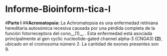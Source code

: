 # Informe-Bioinform-tica-I
#__Parte I__ 
##__Acromatopsia:__ La Achromatopsia es una enfermedad retiniana hereditaria autosómica recesiva causada por una pérdida completa de la función fotorreceptora del cono__(1)__ . Esta enfermedad está asociada principalmente al gen cyclic nucleotide-gated channel alpha-3 (CNGA3) __(2)__, ubicado en el cromosoma número 2. La cantidad de exones presentes son 9.
